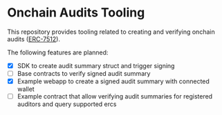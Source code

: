 # Onchain Audits Tooling

This repository provides tooling related to creating and verifying onchain audits ([ERC-7512](https://eips.ethereum.org/EIPS/eip-7512)).

The following features are planned:

- [x] SDK to create audit summary struct and trigger signing
- [ ] Base contracts to verify signed audit summary
- [x] Example webapp to create a signed audit summary with connected wallet
- [ ] Example contract that allow verifying audit summaries for registered auditors and query supported ercs

